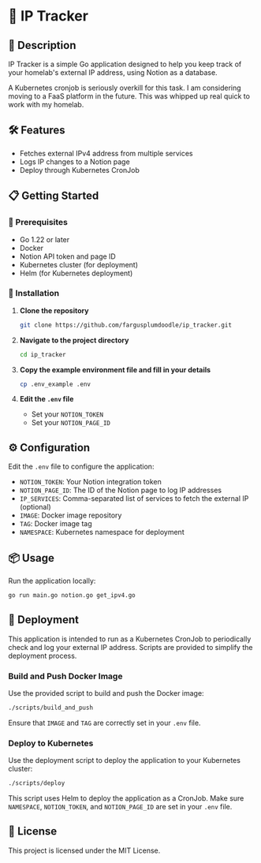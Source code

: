 # 📡 IP Tracker

## 🚀 Description

IP Tracker is a simple Go application designed to help you keep track of your 
homelab's external IP address, using Notion as a database.

A Kubernetes cronjob is seriously overkill for this task. I am considering moving to a FaaS platform in the future.
This was whipped up real quick to work with my homelab.

## 🛠️ Features

- Fetches external IPv4 address from multiple services
- Logs IP changes to a Notion page
- Deploy through Kubernetes CronJob

## 📋 Getting Started

### 📝 Prerequisites

- Go 1.22 or later
- Docker
- Notion API token and page ID
- Kubernetes cluster (for deployment)
- Helm (for Kubernetes deployment)

### 🔧 Installation

1. **Clone the repository**

   ```bash
   git clone https://github.com/fargusplumdoodle/ip_tracker.git
   ```

2. **Navigate to the project directory**

   ```bash
   cd ip_tracker
   ```

3. **Copy the example environment file and fill in your details**

   ```bash
   cp .env_example .env
   ```

4. **Edit the `.env` file**

   - Set your `NOTION_TOKEN`
   - Set your `NOTION_PAGE_ID`

## ⚙️ Configuration

Edit the `.env` file to configure the application:

- `NOTION_TOKEN`: Your Notion integration token
- `NOTION_PAGE_ID`: The ID of the Notion page to log IP addresses
- `IP_SERVICES`: Comma-separated list of services to fetch the external IP (optional)
- `IMAGE`: Docker image repository
- `TAG`: Docker image tag
- `NAMESPACE`: Kubernetes namespace for deployment

## 📦 Usage

Run the application locally:

```bash
go run main.go notion.go get_ipv4.go
```

## 🚢 Deployment

This application is intended to run as a Kubernetes CronJob to periodically check and log your external IP address. Scripts are provided to simplify the deployment process.

### Build and Push Docker Image

Use the provided script to build and push the Docker image:

```bash
./scripts/build_and_push
```

Ensure that `IMAGE` and `TAG` are correctly set in your `.env` file.

### Deploy to Kubernetes

Use the deployment script to deploy the application to your Kubernetes cluster:

```bash
./scripts/deploy
```

This script uses Helm to deploy the application as a CronJob. Make sure `NAMESPACE`, `NOTION_TOKEN`, and `NOTION_PAGE_ID` are set in your `.env` file.


## 📄 License

This project is licensed under the MIT License.